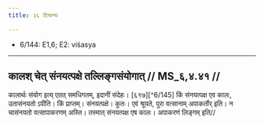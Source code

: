 ```yaml
---
title: ३६ टिप्पन्यः

---
```

- 6/144: E1,6; E2: viśasya

____________________________________________


## कालश् चेत् संनयत्पक्षे तल्लिङ्गसंयोगात् // MS_६,४.४१ //

कालार्थः संयोग इत्य् एतत् समधिगतम्, इदानीं संदेहः। [६९७][^6/145] किं संनयत्पक्ष एव कालः, उतासंनयतो ऽपीति। किं प्राप्तम्। संनयत्पक्षे। कुतः। एवं श्रूयते, पुरा वत्सानाम् अपाकर्तोर् इति। न चासंनयतो वत्सापाकरणम् अस्ति। तस्मात् संनयत्पक्ष एष कालः। अपाकरणं लिङ्गम् इति//
